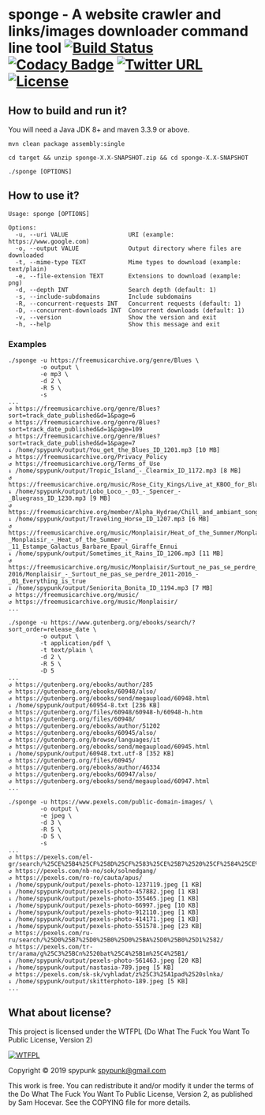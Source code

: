 sponge - A website crawler and links/images downloader command line tool [![Build Status](https://travis-ci.org/spypunk/sponge.svg?branch=master)](https://travis-ci.org/spypunk/sponge) [![Codacy Badge](https://api.codacy.com/project/badge/Grade/d82ffffb736c4d82858a63385a6f900a)](https://www.codacy.com/manual/spypunk/sponge?utm_source=github.com&amp;utm_medium=referral&amp;utm_content=spypunk/sponge&amp;utm_campaign=Badge_Grade) [![Twitter URL](https://img.shields.io/twitter/url/https/twitter.com/fold_left.svg?style=social&label=Follow)](https://twitter.com/spypunkk) [![License](http://www.wtfpl.net/wp-content/uploads/2012/12/wtfpl-badge-4.png)](http://www.wtfpl.net/)
===
## How to build and run it?
You will need a Java JDK 8+ and maven 3.3.9 or above.
~~~
mvn clean package assembly:single

cd target && unzip sponge-X.X-SNAPSHOT.zip && cd sponge-X.X-SNAPSHOT

./sponge [OPTIONS]
~~~
## How to use it?
~~~
Usage: sponge [OPTIONS]

Options:
  -u, --uri VALUE                 URI (example: https://www.google.com)
  -o, --output VALUE              Output directory where files are downloaded
  -t, --mime-type TEXT            Mime types to download (example: text/plain)
  -e, --file-extension TEXT       Extensions to download (example: png)
  -d, --depth INT                 Search depth (default: 1)
  -s, --include-subdomains        Include subdomains
  -R, --concurrent-requests INT   Concurrent requests (default: 1)
  -D, --concurrent-downloads INT  Concurrent downloads (default: 1)
  -v, --version                   Show the version and exit
  -h, --help                      Show this message and exit
~~~
### Examples
~~~
./sponge -u https://freemusicarchive.org/genre/Blues \
         -o output \
         -e mp3 \
         -d 2 \
         -R 5 \
         -s
...
↺ https://freemusicarchive.org/genre/Blues?sort=track_date_published&d=1&page=6
↺ https://freemusicarchive.org/genre/Blues?sort=track_date_published&d=1&page=109
↺ https://freemusicarchive.org/genre/Blues?sort=track_date_published&d=1&page=7
↓ /home/spypunk/output/You_get_the_Blues_ID_1201.mp3 [10 MB]
↺ https://freemusicarchive.org/Privacy_Policy
↺ https://freemusicarchive.org/Terms_of_Use
↓ /home/spypunk/output/Tropic_Island_-_Clearmix_ID_1172.mp3 [8 MB]
↺ https://freemusicarchive.org/music/Rose_City_Kings/Live_at_KBOO_for_Blues_Junction_08132016/
↓ /home/spypunk/output/Lobo_Loco_-_03_-_Spencer_-_Bluegrass_ID_1230.mp3 [9 MB]
↺ https://freemusicarchive.org/member/Alpha_Hydrae/Chill_and_ambiant_songs_from_Monplaisir__cies_projects_under_Creative_Commons_0_and_Public_Domain_li
↓ /home/spypunk/output/Traveling_Horse_ID_1207.mp3 [6 MB]
↺ https://freemusicarchive.org/music/Monplaisir/Heat_of_the_Summer/Monplaisir_-_Monplaisir_-_Heat_of_the_Summer_-_11_Estampe_Galactus_Barbare_Epaul_Giraffe_Ennui
↓ /home/spypunk/output/Sometimes_it_Rains_ID_1206.mp3 [11 MB]
↺ https://freemusicarchive.org/music/Monplaisir/Surtout_ne_pas_se_perdre_2011-2016/Monplaisir_-_Surtout_ne_pas_se_perdre_2011-2016_-_01_Everything_is_true
↓ /home/spypunk/output/Seniorita_Bonita_ID_1194.mp3 [7 MB]
↺ https://freemusicarchive.org/music/
↺ https://freemusicarchive.org/music/Monplaisir/
...
~~~
~~~
./sponge -u https://www.gutenberg.org/ebooks/search/?sort_order=release_date \
         -o output \
         -t application/pdf \
         -t text/plain \
         -d 2 \
         -R 5 \
         -D 5
...
↺ https://gutenberg.org/ebooks/author/285
↺ https://gutenberg.org/ebooks/60948/also/
↺ https://gutenberg.org/ebooks/send/megaupload/60948.html
↓ /home/spypunk/output/60954-8.txt [236 KB]
↺ https://gutenberg.org/files/60948/60948-h/60948-h.htm
↺ https://gutenberg.org/files/60948/
↺ https://gutenberg.org/ebooks/author/51202
↺ https://gutenberg.org/ebooks/60945/also/
↺ https://gutenberg.org/browse/languages/it
↺ https://gutenberg.org/ebooks/send/megaupload/60945.html
↓ /home/spypunk/output/60948.txt.utf-8 [352 KB]
↺ https://gutenberg.org/files/60945/
↺ https://gutenberg.org/ebooks/author/46334
↺ https://gutenberg.org/ebooks/60947/also/
↺ https://gutenberg.org/ebooks/send/megaupload/60947.html
...
~~~
~~~
./sponge -u https://www.pexels.com/public-domain-images/ \
         -o output \
         -e jpeg \
         -d 3 \
         -R 5 \
         -D 5 \
         -s
...
↺ https://pexels.com/el-gr/search/%25CE%25B4%25CF%258D%25CF%2583%25CE%25B7%2520%25CF%2584%25CE%25BF%25CF%2585%2520%25CE%25B7%25CE%25BB%25CE%25AF%25CE%25BF%25CF%2585/
↺ https://pexels.com/nb-no/sok/solnedgang/
↺ https://pexels.com/ro-ro/cauta/apus/
↓ /home/spypunk/output/pexels-photo-1237119.jpeg [1 KB]
↓ /home/spypunk/output/pexels-photo-457882.jpeg [1 KB]
↓ /home/spypunk/output/pexels-photo-355465.jpeg [1 KB]
↓ /home/spypunk/output/pexels-photo-66997.jpeg [10 KB]
↓ /home/spypunk/output/pexels-photo-912110.jpeg [1 KB]
↓ /home/spypunk/output/pexels-photo-414171.jpeg [1 KB]
↓ /home/spypunk/output/pexels-photo-551578.jpeg [23 KB]
↺ https://pexels.com/ru-ru/search/%25D0%25B7%25D0%25B0%25D0%25BA%25D0%25B0%25D1%2582/
↺ https://pexels.com/tr-tr/arama/g%25C3%25BCn%2520bat%25C4%25B1m%25C4%25B1/
↓ /home/spypunk/output/pexels-photo-561463.jpeg [20 KB]
↓ /home/spypunk/output/nastasia-789.jpeg [5 KB]
↺ https://pexels.com/sk-sk/vyhladat/z%25C3%25A1pad%2520slnka/
↓ /home/spypunk/output/skitterphoto-189.jpeg [5 KB]
...
~~~
## What about license?
This project is licensed under the WTFPL (Do What The Fuck You Want To Public License, Version 2)

[![WTFPL](http://www.wtfpl.net/wp-content/uploads/2012/12/logo-160x116.png)](http://www.wtfpl.net/)

Copyright © 2019 spypunk [spypunk@gmail.com](mailto:spypunk@gmail.com)

This work is free. You can redistribute it and/or modify it under the terms of the Do What The Fuck You Want To Public License, Version 2, as published by Sam Hocevar. See the COPYING file for more details.
